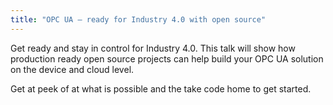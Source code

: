 ```yaml
---
title: "OPC UA – ready for Industry 4.0 with open source"
---
```


Get ready and stay in control for Industry 4.0. This talk will show how production ready open source projects can help build your OPC UA solution on the device and cloud level.

Get at peek of at what is possible and the take code home to get started.
